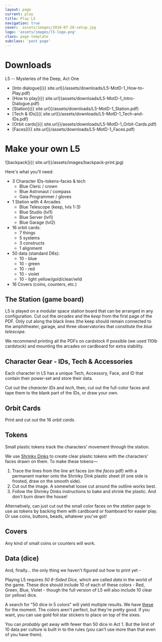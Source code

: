 ```yaml
---
layout: page
current: play
title: Play L5
navigation: true
cover:  assets/images/2018-07-20-setup.jpg
logo: 'assets/images/l5-logo.png'
class: page-template 
subclass: 'post page'
---
```


# Downloads

L5 -- Mysteries of the Deep, Act One
* [Into dialogue]({{ site.url}}/assets/downloads/L5-MotD-1_How-to-Play.pdf)
* [How to play]({{ site.url}}assets/downloads/L5-MotD-1_Intro-Dialogue.pdf)
* [Station]({{ site.url}}/assets/downloads/L5-MotD-1_Station.pdf)
* [Tech & IDs]({{ site.url}}/assets/downloads/L5-MotD-1_Tech-and-IDs.pdf)
* [Orbit cards]({{ site.url}}/assets/downloads/L5-MotD-1_Orbit-Cards.pdf)
* [Faces]({{ site.url}}/assets/downloads/L5-MotD-1_Faces.pdf)

# Make your own L5

![backpack]({{ site.url}}/assets/images/backpack-print.jpg)

Here's what you'll need:

- 3 Character IDs-tokens-faces & tech
  - Blue Cleric / crown
  - Blue Astronaut / compass
  - Gaia Programmer / gloves
- 1 Station with 4 Arcades
  - Blue Telescope (keep, lvls 1-3)
  - Blue Studio (lvl1)
  - Blue Server (lvl1)
  - Blue Garage (lvl2)
- 16 orbit cards:
  - 7 things
  - 5 systems
  - 3 constructs
  - 1 alignment
- 50 data (standard D6s):
  - 10 - blue
  - 10 - green
  - 10 - red
  - 10 - violet
  - 10 - light yellow/gold/clear/wild
- 16 Covers (coins, counters, etc.)


## The Station (game board)

L5 is played on a modular space station board that can be arranged in any configuration. 
Cut out the _arcades_ and the _keep_ from the first page of the PDF. Only cut along the black lines (the keep should remain connected to the amphitheater, garage, and three observatories that constitute the _blue telescope_. 

We recommend printing all the PDFs on cardstock if possible (we used 110lb cardstock) and mounting the arcades on cardboard for extra stability.

## Character Gear - IDs, Tech & Accessories

Each character in L5 has a unique Tech, Accessory, Face, and ID that contain their power-set and store their data.

Cut out the _character IDs_ and _tech_,
then, cut out the full-color faces and tape them to the blank part of the IDs, or draw your own. 

## Orbit Cards 

Print and cut out the 16 _orbit cards_.

## Tokens

Small plastic tokens track the characters' movement through the station. 

We use [Shrinky Dinks](https://www.amazon.com/Shrinky-Dinks-Creative-Sheets-Frosted/dp/B00Z0P39SK) to create clear plastic tokens with the characters' faces drawn on them. To make these tokens—

1. Trace the lines from the line art faces (on the _faces_ pdf) with a permanent marker
onto the Shrinky Dink plastic sheet (if one side is frosted, draw on the smooth side).
2. Cut out the image. A somewhat loose cut around the outline works best.
3. Follow the Shrinky Dinks instructions to bake and shrink the plastic. And don't burn down the house!

Alternatively, can just cut out the small color faces on the _station_ page to use as tokens by backing them with cardboard or foamboard for easier play. Or use coins, buttons, beads, whatever you've got! 

## Covers

Any kind of small coins or counters will work.

## Data (dice)

And, finally... the only thing we haven't figured out how to print yet - 

Playing L5 requires *50 6-Sided Dice,* which are called *data* in the world of the game. These dice should include 10 of each of these colors - Red, Green, Blue, Violet - though the full version of L5 will also include 10 clear (or yellow) dice.  

A search for "50 dice in 5 colors" will yield multiple results. We have [these](https://www.amazon.com/dp/B076HQMDDV/ref=asc_df_B076HQMDDV5451365) for the moment. The colors aren't perfect, but they're pretty good. If you want, you can use gold foil star stickers to place on top of the sixes.

You can _probably_ get away with fewer than 50 dice in Act 1. But the limit of 10 data per culture is built in to the rules (you can't use more than that even of you have them).
